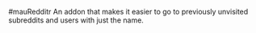 #mauRedditr
An addon that makes it easier to go to previously unvisited subreddits and users with just the name.